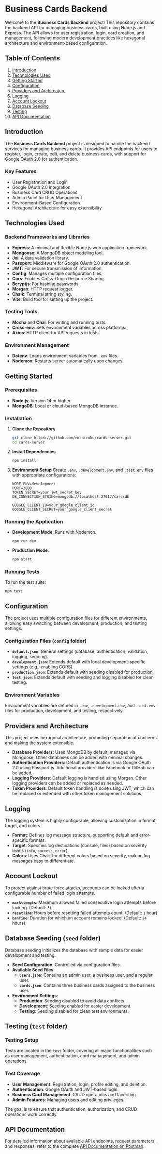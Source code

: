 # Business Cards Backend

Welcome to the **Business Cards Backend** project! This repository contains the backend API for managing business cards, built using Node.js and Express. The API allows for user registration, login, card creation, and management, following modern development practices like hexagonal architecture and environment-based configuration.

## Table of Contents

1. [Introduction](#introduction)
2. [Technologies Used](#technologies-used)
3. [Getting Started](#getting-started)
4. [Configuration](#configuration)
5. [Providers and Architecture](#providers-and-architecture)
6. [Logging](#logging)
7. [Account Lockout](#account-lockout)
8. [Database Seeding](#database-seeding)
9. [Testing](#testing)
10. [API Documentation](#api-documentation)

## Introduction

The **Business Cards Backend** project is designed to handle the backend services for managing business cards. It provides API endpoints for users to register, login, create, edit, and delete business cards, with support for Google OAuth 2.0 for authentication.

### Key Features
- User Registration and Login
- Google OAuth 2.0 Integration
- Business Card CRUD Operations
- Admin Panel for User Management
- Environment-Based Configuration
- Hexagonal Architecture for easy extensibility

## Technologies Used

### Backend Frameworks and Libraries
- **Express**: A minimal and flexible Node.js web application framework.
- **Mongoose**: A MongoDB object modeling tool.
- **Joi**: A data validation library.
- **Passport**: Middleware for Google OAuth 2.0 authentication.
- **JWT**: For secure transmission of information.
- **Config**: Manages multiple configuration files.
- **Cors**: Enables Cross-Origin Resource Sharing.
- **Bcryptjs**: For hashing passwords.
- **Morgan**: HTTP request logger.
- **Chalk**: Terminal string styling.
- **Vite**: Build tool for setting up the project.

### Testing Tools
- **Mocha** and **Chai**: For writing and running tests.
- **Cross-env**: Sets environment variables across platforms.
- **Axios**: HTTP client for API requests in tests.

### Environment Management
- **Dotenv**: Loads environment variables from `.env` files.
- **Nodemon**: Restarts server automatically upon changes.

## Getting Started

### Prerequisites
- **Node.js**: Version 14 or higher.
- **MongoDB**: Local or cloud-based MongoDB instance.

### Installation
1. **Clone the Repository**
   ```bash
   git clone https://github.com/roshiroku/cards-server.git
   cd cards-server
   ```
2. **Install Dependencies**
   ```bash
   npm install
   ```
3. **Environment Setup**
   Create `.env`, `.development.env`, and `.test.env` files with appropriate configurations:
   ```
   NODE_ENV=development
   PORT=3000
   TOKEN_SECRET=your_jwt_secret_key
   DB_CONNECTION_STRING=mongodb://localhost:27017/cardsdb

   GOOGLE_CLIENT_ID=your_google_client_id
   GOOGLE_CLIENT_SECRET=your_google_client_secret
   ```

### Running the Application
- **Development Mode**: Runs with Nodemon.
  ```bash
  npm run dev
  ```
- **Production Mode**:
  ```bash
  npm start
  ```

### Running Tests
To run the test suite:
```bash
npm test
```

## Configuration

The project uses multiple configuration files for different environments, allowing easy switching between development, production, and testing settings.

### Configuration Files (`config` folder)
- **`default.json`**: General settings (database, authentication, validation, logging, seeding).
- **`development.json`**: Extends default with local development-specific settings (e.g., enabling CORS).
- **`production.json`**: Extends default with seeding disabled for production.
- **`test.json`**: Extends default with seeding and logging disabled for clean testing.

### Environment Variables
Environment variables are defined in `.env`, `.development.env`, and `.test.env` files for production, development, and testing, respectively.

## Providers and Architecture

This project uses hexagonal architecture, promoting separation of concerns and making the system extensible.

- **Database Providers**: Uses MongoDB by default, managed via Mongoose. Other databases can be added with minimal changes.
- **Authentication Providers**: Default authentication is via Google OAuth 2.0 using Passport.js. Additional providers like Facebook or GitHub can be added.
- **Logging Providers**: Default logging is handled using Morgan. Other logging providers can be added or replaced as needed.
- **Token Providers**: Default token handling is done using JWT, which can be replaced or extended with other token management solutions.

## Logging

The logging system is highly configurable, allowing customization in format, target, and colors.

- **Format**: Defines log message structure, supporting default and error-specific formats.
- **Target**: Specifies log destinations (console, files) based on severity levels (`info`, `success`, `error`).
- **Colors**: Uses Chalk for different colors based on severity, making log messages easy to differentiate.

## Account Lockout

To protect against brute force attacks, accounts can be locked after a configurable number of failed login attempts.

- **`maxAttempts`**: Maximum allowed failed consecutive login attempts before locking. (Default: `3`)
- **`resetTime`**: Hours before resetting failed attempts count. (Default: `1` hour)
- **`banTime`**: Duration for which an account remains locked. (Default: `24` hours)

## Database Seeding (`seed` folder)

Database seeding initializes the database with sample data for easier development and testing.

- **Seed Configuration**: Controlled via configuration files.
- **Available Seed Files**:
  - **`users.json`**: Contains an admin user, a business user, and a regular user.
  - **`cards.json`**: Contains three business cards assigned to the business user.
- **Environment Settings**:
  - **Production**: Seeding disabled to avoid data conflicts.
  - **Development**: Seeding enabled for easier development.
  - **Testing**: Seeding disabled for clean test environments.

## Testing (`test` folder)

### Testing Setup
Tests are located in the `test` folder, covering all major functionalities such as user management, authentication, card management, and admin operations.

### Test Coverage
- **User Management**: Registration, login, profile editing, and deletion.
- **Authentication**: Google OAuth and JWT-based login.
- **Business Card Management**: CRUD operations and favoriting.
- **Admin Features**: Managing users and editing privileges.

The goal is to ensure that authentication, authorization, and CRUD operations work correctly.

## API Documentation

For detailed information about available API endpoints, request parameters, and responses, refer to the complete [API Documentation on Postman](https://documenter.getpostman.com/view/37787437/2sAXxWb9t3).
